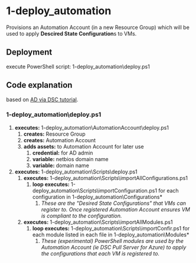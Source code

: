 # 1-deploy_automation

Provisions an Automation Account (in a new Resource Group) which will be used to apply **Descired State Configuration**s to VMs.

## Deployment

execute PowerShell script: 1-deploy_automation\deploy.ps1

## Code explanation

based on [AD via DSC tutorial](https://kvaes.wordpress.com/2017/04/29/azure-deploying-a-domain-controller-via-dsc-pull/).


### 1-deploy_automation\deploy.ps1

1. **executes:** 1-deploy_automation\AutomationAccount\deploy.ps1
    1. **creates:** Resource Group
    1. **creates:** Automation Account
    1. **adds assets:** to Automation Account for later use
        1. **credential:** for AD admin
        1. **variable:** netbios domain name
        1. **variable:** domain name
1. **executes:** 1-deploy_automation\Scripts\deploy.ps1
    1. **executes:** 1-deploy_automation\Scripts\importAllConfigurations.ps1
        1. **loop executes:** 1-deploy_automation\Scripts\importConfiguration.ps1 for each configuration in 1-deploy_automation\Configurations\*
            1. *These are the "Desired State Configurations" that VMs can register to.  Once registered Automation Account ensures VM is compliant to the configuration.*
    1. **executes:** 1-deploy_automation\Scripts\importAllModules.ps1
        1. **loop executes:** 1-deploy_automation\Scripts\importConfir.ps1 for each module listed in each file in 1-deploy_automation\Modules\*
            1. *These (experimental) PowerShell modules are used by the Automation Account (ie DSC Pull Server for Azure) to apply the configurations that each VM is registered to.*
